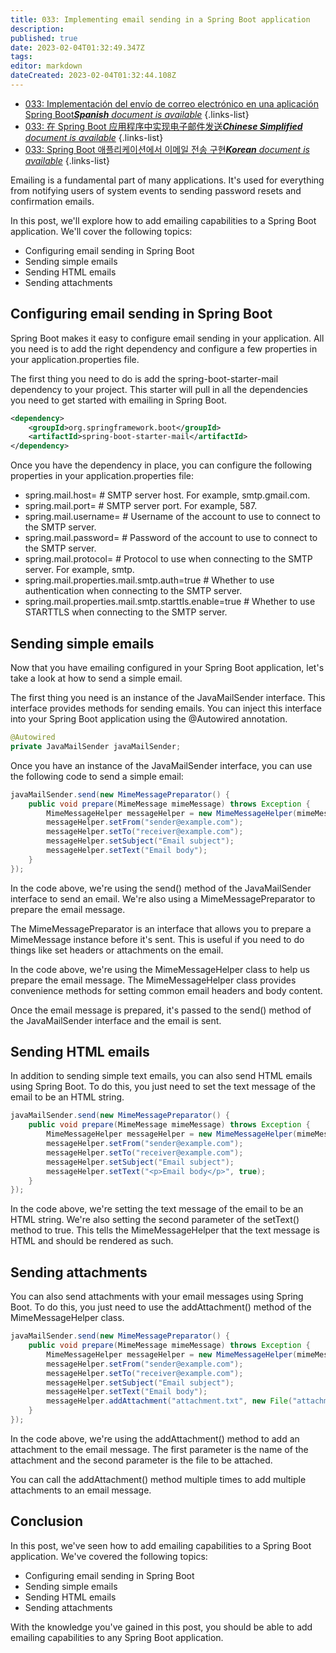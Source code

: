 ```yaml
---
title: 033: Implementing email sending in a Spring Boot application
description: 
published: true
date: 2023-02-04T01:32:49.347Z
tags: 
editor: markdown
dateCreated: 2023-02-04T01:32:44.108Z
---
```


- [033: Implementación del envío de correo electrónico en una aplicación Spring Boot***Spanish** document is available*](/es/Knowledge-base/Spring-Boot/Learning/033-implementing-email-sending-in-a-spring-boot-application)
{.links-list}
- [033: 在 Spring Boot 应用程序中实现电子邮件发送***Chinese Simplified** document is available*](/zh/Knowledge-base/Spring-Boot/Learning/033-implementing-email-sending-in-a-spring-boot-application)
{.links-list}
- [033: Spring Boot 애플리케이션에서 이메일 전송 구현***Korean** document is available*](/ko/Knowledge-base/Spring-Boot/Learning/033-implementing-email-sending-in-a-spring-boot-application)
{.links-list}


Emailing is a fundamental part of many applications. It's used for everything from notifying users of system events to sending password resets and confirmation emails. 

In this post, we'll explore how to add emailing capabilities to a Spring Boot application. We'll cover the following topics:

* Configuring email sending in Spring Boot
* Sending simple emails
* Sending HTML emails
* Sending attachments

## Configuring email sending in Spring Boot

Spring Boot makes it easy to configure email sending in your application. All you need is to add the right dependency and configure a few properties in your application.properties file.

The first thing you need to do is add the spring-boot-starter-mail dependency to your project. This starter will pull in all the dependencies you need to get started with emailing in Spring Boot.

```xml
<dependency>
    <groupId>org.springframework.boot</groupId>
    <artifactId>spring-boot-starter-mail</artifactId>
</dependency>
```

Once you have the dependency in place, you can configure the following properties in your application.properties file:

* spring.mail.host= # SMTP server host. For example, smtp.gmail.com.
* spring.mail.port= # SMTP server port. For example, 587.
* spring.mail.username= # Username of the account to use to connect to the SMTP server.
* spring.mail.password= # Password of the account to use to connect to the SMTP server.
* spring.mail.protocol= # Protocol to use when connecting to the SMTP server. For example, smtp.
* spring.mail.properties.mail.smtp.auth=true # Whether to use authentication when connecting to the SMTP server.
* spring.mail.properties.mail.smtp.starttls.enable=true # Whether to use STARTTLS when connecting to the SMTP server.

## Sending simple emails

Now that you have emailing configured in your Spring Boot application, let's take a look at how to send a simple email.

The first thing you need is an instance of the JavaMailSender interface. This interface provides methods for sending emails. You can inject this interface into your Spring Boot application using the @Autowired annotation.

```java
@Autowired
private JavaMailSender javaMailSender;
```

Once you have an instance of the JavaMailSender interface, you can use the following code to send a simple email:

```java
javaMailSender.send(new MimeMessagePreparator() {
    public void prepare(MimeMessage mimeMessage) throws Exception {
        MimeMessageHelper messageHelper = new MimeMessageHelper(mimeMessage, true);
        messageHelper.setFrom("sender@example.com");
        messageHelper.setTo("receiver@example.com");
        messageHelper.setSubject("Email subject");
        messageHelper.setText("Email body");
    }
});
```

In the code above, we're using the send() method of the JavaMailSender interface to send an email. We're also using a MimeMessagePreparator to prepare the email message. 

The MimeMessagePreparator is an interface that allows you to prepare a MimeMessage instance before it's sent. This is useful if you need to do things like set headers or attachments on the email. 

In the code above, we're using the MimeMessageHelper class to help us prepare the email message. The MimeMessageHelper class provides convenience methods for setting common email headers and body content. 

Once the email message is prepared, it's passed to the send() method of the JavaMailSender interface and the email is sent.

## Sending HTML emails

In addition to sending simple text emails, you can also send HTML emails using Spring Boot. To do this, you just need to set the text message of the email to be an HTML string.

```java
javaMailSender.send(new MimeMessagePreparator() {
    public void prepare(MimeMessage mimeMessage) throws Exception {
        MimeMessageHelper messageHelper = new MimeMessageHelper(mimeMessage, true);
        messageHelper.setFrom("sender@example.com");
        messageHelper.setTo("receiver@example.com");
        messageHelper.setSubject("Email subject");
        messageHelper.setText("<p>Email body</p>", true);
    }
});
```

In the code above, we're setting the text message of the email to be an HTML string. We're also setting the second parameter of the setText() method to true. This tells the MimeMessageHelper that the text message is HTML and should be rendered as such. 

## Sending attachments

You can also send attachments with your email messages using Spring Boot. To do this, you just need to use the addAttachment() method of the MimeMessageHelper class.

```java
javaMailSender.send(new MimeMessagePreparator() {
    public void prepare(MimeMessage mimeMessage) throws Exception {
        MimeMessageHelper messageHelper = new MimeMessageHelper(mimeMessage, true);
        messageHelper.setFrom("sender@example.com");
        messageHelper.setTo("receiver@example.com");
        messageHelper.setSubject("Email subject");
        messageHelper.setText("Email body");
        messageHelper.addAttachment("attachment.txt", new File("attachment.txt"));
    }
});
```

In the code above, we're using the addAttachment() method to add an attachment to the email message. The first parameter is the name of the attachment and the second parameter is the file to be attached. 

You can call the addAttachment() method multiple times to add multiple attachments to an email message.

## Conclusion

In this post, we've seen how to add emailing capabilities to a Spring Boot application. We've covered the following topics:

* Configuring email sending in Spring Boot
* Sending simple emails
* Sending HTML emails
* Sending attachments

With the knowledge you've gained in this post, you should be able to add emailing capabilities to any Spring Boot application.